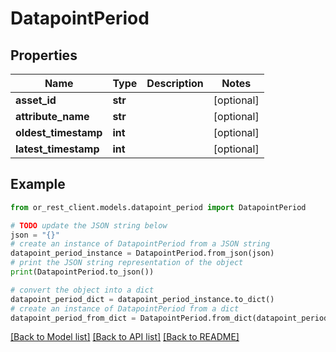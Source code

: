 # DatapointPeriod


## Properties

Name | Type | Description | Notes
------------ | ------------- | ------------- | -------------
**asset_id** | **str** |  | [optional] 
**attribute_name** | **str** |  | [optional] 
**oldest_timestamp** | **int** |  | [optional] 
**latest_timestamp** | **int** |  | [optional] 

## Example

```python
from or_rest_client.models.datapoint_period import DatapointPeriod

# TODO update the JSON string below
json = "{}"
# create an instance of DatapointPeriod from a JSON string
datapoint_period_instance = DatapointPeriod.from_json(json)
# print the JSON string representation of the object
print(DatapointPeriod.to_json())

# convert the object into a dict
datapoint_period_dict = datapoint_period_instance.to_dict()
# create an instance of DatapointPeriod from a dict
datapoint_period_from_dict = DatapointPeriod.from_dict(datapoint_period_dict)
```
[[Back to Model list]](../README.md#documentation-for-models) [[Back to API list]](../README.md#documentation-for-api-endpoints) [[Back to README]](../README.md)



